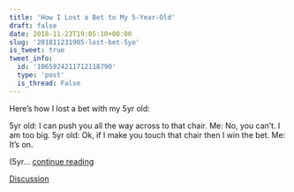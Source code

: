 ```yaml
---
title: 'How I Lost a Bet to My 5-Year-Old'
draft: false
date: 2018-11-23T19:05:10+00:00
slug: '201811231905-lost-bet-5yo'
is_tweet: true
tweet_info:
  id: '1065924211712118790'
  type: 'post'
  is_thread: False
---
```




Here’s how I lost a bet with my 5yr old:

5yr old: I can push you all the way across to that chair.
Me: No, you can’t. I am too big.
5yr old: Ok, if I make you touch that chair then I win the bet.
Me: It’s on.

(5yr... [continue reading](urls[0])

[Discussion](https://x.com/sytelus/status/1065924211712118790)
